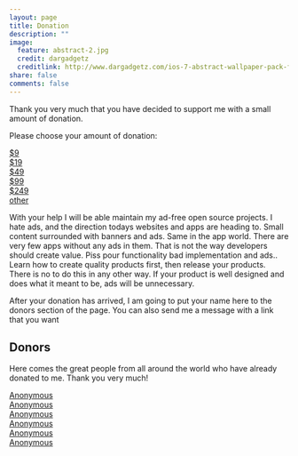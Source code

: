 ```yaml
---
layout: page
title: Donation
description: ""
image:
  feature: abstract-2.jpg
  credit: dargadgetz
  creditlink: http://www.dargadgetz.com/ios-7-abstract-wallpaper-pack-for-iphone-5-and-ipod-touch-retina/
share: false
comments: false
---
```


Thank you very much that you have decided to support me with a small amount of donation. 

Please choose your amount of donation:

<div class="donation-wrapper">
  <div class="donation-item">
    <a href="https://www.paypal.com/cgi-bin/webscr?cmd=_donations&business=tibor%40tibor%2dsimon%2ecom&lc=US&item_name=Donation%20to%20Tibor%20Simon%20to%20honor%20his%20effort%2e&amount=9%2e00&currency_code=USD&no_note=0&bn=PP%2dDonationsBF%3abtn_donateCC_LG%2egif%3aNonHostedGuest" class="donation-button-row">$9</a>
  </div>
  <div class="donation-item">
    <a href="https://www.paypal.com/cgi-bin/webscr?cmd=_donations&business=tibor%40tibor%2dsimon%2ecom&lc=US&item_name=Donation%20to%20Tibor%20Simon%20to%20honor%20his%20effort%2e&amount=19%2e00&currency_code=USD&no_note=0&bn=PP%2dDonationsBF%3abtn_donateCC_LG%2egif%3aNonHostedGuest" class="donation-button-row">$19</a>
  </div>
  <div class="donation-item">
    <a href="https://www.paypal.com/cgi-bin/webscr?cmd=_donations&business=tibor%40tibor%2dsimon%2ecom&lc=US&item_name=Donation%20to%20Tibor%20Simon%20to%20honor%20his%20effort%2e&amount=49%2e00&currency_code=USD&no_note=0&bn=PP%2dDonationsBF%3abtn_donateCC_LG%2egif%3aNonHostedGuest" class="donation-button-row">$49</a>
  </div>
  <div class="donation-item">
    <a href="https://www.paypal.com/cgi-bin/webscr?cmd=_donations&business=tibor%40tibor%2dsimon%2ecom&lc=US&item_name=Donation%20to%20Tibor%20Simon%20to%20honor%20his%20effort%2e&amount=99%2e00&currency_code=USD&no_note=0&bn=PP%2dDonationsBF%3abtn_donateCC_LG%2egif%3aNonHostedGuest" class="donation-button-row">$99</a>
  </div>
  <div class="donation-item">
    <a href="https://www.paypal.com/cgi-bin/webscr?cmd=_donations&business=tibor%40tibor%2dsimon%2ecom&lc=US&item_name=Donation%20to%20Tibor%20Simon%20to%20honor%20his%20effort%2e&amount=249%2e00&currency_code=USD&no_note=0&bn=PP%2dDonationsBF%3abtn_donateCC_LG%2egif%3aNonHostedGuest" class="donation-button-row">$249</a>
  </div>
  <div class="donation-item">
    <a href="https://www.paypal.com/cgi-bin/webscr?cmd=_donations&business=tibor%40tibor%2dsimon%2ecom&lc=US&item_name=Donation%20to%20Tibor%20Simon%20to%20honor%20his%20effort%2e&no_note=0&currency_code=USD&bn=PP%2dDonationsBF%3abtn_donateCC_LG%2egif%3aNonHostedGuest" class="donation-button-row">other</a>
  </div>
</div>

With your help I will be able maintain my ad-free open source projects. I hate ads, and the direction todays websites and apps are heading to. Small content surrounded with banners and ads. Same in the app world. There are very few apps without any ads in them. That is not the way developers should create value. Piss pour functionality bad implementation and ads.. Learn how to create quality products first, then release your products. There is no to do this in any other way. If your product is well designed and does what it meant to be, ads will be unnecessary.

After your donation has arrived, I am going to put your name here to the donors section of the page. You can also send me a message with a link that you want 


## Donors

Here comes the great people from all around the world who have already donated to me. Thank you very much!

<div class="donor-wrapper">
  <div class="donor">
    <a href="#" class="donor-link">Anonymous</a>
  </div>
  <div class="donor">
    <a href="#" class="donor-link">Anonymous</a>
  </div>
  <div class="donor">
    <a href="#" class="donor-link">Anonymous</a>
  </div>
  <div class="donor">
    <a href="#" class="donor-link">Anonymous</a>
  </div>
  <div class="donor">
    <a href="#" class="donor-link">Anonymous</a>
  </div>
  <div class="donor">
    <a href="#" class="donor-link">Anonymous</a>
  </div>
</div>




